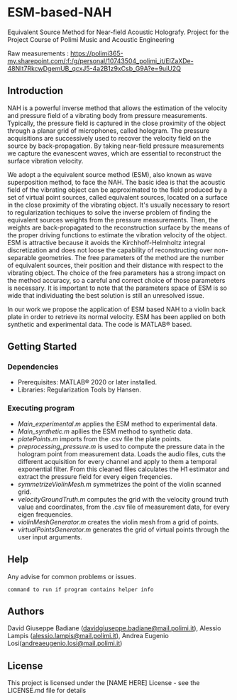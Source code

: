 # ESM-based-NAH
Equivalent Source Method for Near-field Acoustic Holografy. Project for the Project Course of Polimi Music and Acoustic Engineering

Raw measurements : https://polimi365-my.sharepoint.com/:f:/g/personal/10743504_polimi_it/ElZaXDe-48NIt7RkcwDgemUB_qcxJ5-4a2B1z9xCsb_G9A?e=9uiU2Q

## Introduction

NAH is a powerful inverse method that allows the estimation of the velocity and pressure field of a vibrating body from pressure measurements. Typically, the pressure field is captured in the close proximity of the object through a planar grid of microphones, called hologram. The pressure acquisitions are successively used to recover the velocity field on the source by back-propagation. By taking near-field pressure measurements we capture the evanescent waves, which are essential to reconstruct the surface vibration velocity.

We adopt a  the equivalent source method (ESM), also known as wave superposition method, to face the NAH. The basic idea is that the acoustic field of the vibrating object can be approximated to the field produced by a set of virtual point sources, called equivalent sources, located on a surface in the close proximity of the vibrating object. It's usually necessary to resort to regularization techiques to solve the inverse problem of finding the equivalent sources weights from the pressure measurements. Then, the weights are back-propagated to the reconstruction surface by the means of the proper driving functions to estimate the vibration velocity of the object. ESM is attractive because it avoids the Kirchhoff-Helmholtz integral discretization and does not loose the capability of reconstructing over non-separable geometries. The free parameters of the method are the number of equivalent sources, their position and their distance with respect to the vibrating object. The choice of the free parameters has a strong impact on the method accuracy, so a careful and correct choice of those parameters is necessary. It is important to note that the parameters space of ESM is so wide that individuating the best solution is still an unresolved issue. 

In our work we propose the application of ESM based NAH to a violin back plate in order to retrieve its normal velocity. ESM has been applied on both synthetic and experimental data. The code is MATLAB® based.


## Getting Started

### Dependencies

* Prerequisites: MATLAB® 2020 or later installed.
* Libraries: Regularization Tools by Hansen.

### Executing program

* *Main_experimental.m* applies the ESM method to experimental data.
* *Main_synthetic.m* apllies the ESM method to synthetic data.
* *platePoints.m* imports from the .csv file the plate points.
* *preprocessing_pressure.m* is used to compute the pressure data in the hologram point from measurement data. Loads the audio files, cuts the different acquisition for every channel and apply to them a temporal exponential filter. From this cleaned files calculates the H1 estimator and extract the pressure field for every eigen freqencies.
* *symmetrizeViolinMesh.m* symmetrizes the point of the violin scanned grid.
* *velocityGroundTruth.m* computes the grid with the velocity ground truth value and coordinates, from the .csv file of measurement data, for every eigen frequencies.
* *violinMeshGenerator.m* creates the violin mesh from a grid of points.
* *virtualPointsGenerator.m* generates the grid of virtual points through the user input arguments.

## Help

Any advise for common problems or issues.
```
command to run if program contains helper info
```

## Authors

David Giuseppe Badiane (davidgiuseppe.badiane@mail.polimi.it), Alessio Lampis (alessio.lampis@mail.polimi.it), Andrea Eugenio Losi(andreaeugenio.losi@mail.polimi.it)


## License

This project is licensed under the [NAME HERE] License - see the LICENSE.md file for details
